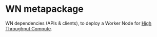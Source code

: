 # WN metapackage

WN dependencies (APIs & clients), to deploy a Worker Node for
[High Throughput Compute](https://docs.egi.eu/users/compute/high-throughput-compute/).
